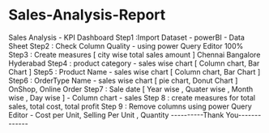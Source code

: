 # Sales-Analysis-Report
Sales Analysis - KPI Dashboard 
Step1 :Import Dataset - powerBI - Data Sheet 
Step2 : Check Column Quality - using power Query Editor 100%
Step3 : Create measures [ city wise total sales amount ]
Chennai 
Bangalore
Hyderabad 
Step4 : product category - sales wise chart [ Column chart, Bar Chart ]
Step5 : Product Name - sales wise chart  [ Column chart, Bar Chart ]
Step6 : OrderType Name - sales wise chart [ pie chart, Donut Chart ]
OnShop, Online Order 
Step7 : Sale date [ Year wise , Quater wise , Month wise , Day wise ] - Column chart  - sales 
Step  8 : create measures for total sales, total cost, total profit 
Step 9 : Remove columns using power Query Editor - Cost per Unit, Selling Per Unit , Quantity
----------Thank You-------------
